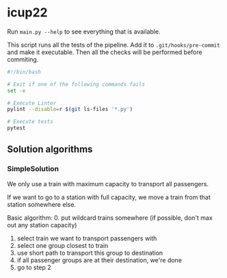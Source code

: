 # icup22

Run `main.py --help` to see everything that is available.

This script runs all the tests of the pipeline. Add it to `.git/hooks/pre-commit` and make it executable. Then all the
checks will be performed before commiting.

```bash
#!/bin/bash

# Exit if one of the following commands fails
set -e

# Execute Linter
pylint --disable=r $(git ls-files '*.py')

# Execute tests
pytest
```

## Solution algorithms

### SimpleSolution

We only use a train with maximum capacity to transport all passengers.

If we want to go to a station with full capacity, we move a train from that station somewhere else.

Basic algorithm:
0. put wildcard trains somewhere (if possible, don't max out any station capacity)
1. select train we want to transport passengers with
2. select one group closest to train
3. use short path to transport this group to destination
4. if all passenger groups are at their destination, we're done
5. go to step 2
